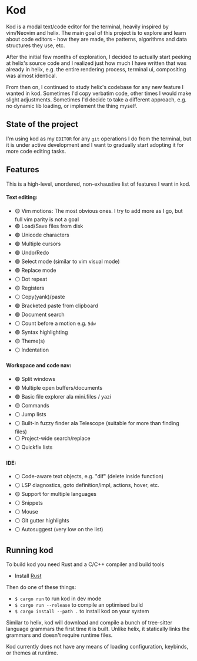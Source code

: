# Kod

Kod is a modal text/code editor for the terminal, heavily inspired by vim/Neovim and helix. The
main goal of this project is to explore and learn about code editors - how they are made, the
patterns, algorithms and data structures they use, etc.

After the initial few months of exploration, I decided to actually start peeking at helix's source
code and I realized just how much I have written that was already in helix, e.g. the entire
rendering process, terminal ui, compositing was almost identical.

From then on, I continued to study helix's codebase for any new feature I wanted in kod. Sometimes
I'd copy verbatim code, other times I would make slight adjustments. Sometimes I'd decide to take a
different approach, e.g. no dynamic lib loading, or implement the thing myself.

## State of the project

I'm using kod as my `EDITOR` for any `git` operations I do from the terminal, but it is under active
development and I want to gradually start adopting it for more code editing tasks.

## Features

This is a high-level, unordered, non-exhaustive list of features I want in kod.

#### Text editing:

* 🟡 Vim motions: The most obvious ones. I try to add more as I go, but full vim parity is not a goal
* 🟢 Load/Save files from disk
* 🟢 Unicode characters
* 🟢 Multiple cursors
* 🟢 Undo/Redo
* 🟢 Select mode (similar to vim visual mode)
* 🟢 Replace mode
* ⚪️ Dot repeat
* 🟡 Registers
* ⚪️ Copy(yank)/paste
* 🟢 Bracketed paste from clipboard
* 🟢 Document search
* ⚪️ Count before a motion e.g. `5dw`
* 🟢 Syntax highlighting
* 🟡 Theme(s)
* ⚪️ Indentation

#### Workspace and code nav:

* 🟢 Split windows
* 🟢 Multiple open buffers/documents
* 🟢 Basic file explorer ala mini.files / yazi
* 🟡 Commands
* ⚪️ Jump lists
* ⚪️ Built-in fuzzy finder ala Telescope (suitable for more than finding files)
* ⚪️ Project-wide search/replace
* ⚪️ Quickfix lists

#### IDE:

* ⚪️ Code-aware text objects, e.g. "dif" (delete inside function)
* ⚪️ LSP diagnostics, goto definition/impl, actions, hover, etc.
* 🟡 Support for multiple languages
* ⚪️ Snippets
* ⚪️ Mouse
* ⚪️ Git gutter highlights
* ⚪️ Autosuggest (very low on the list)

## Running kod

To build kod you need Rust and a C/C++ compiler and build tools

* Install [Rust](https://www.rust-lang.org/tools/install)

Then do one of these things:

* `$ cargo run` to run kod in dev mode
* `$ cargo run --release` to compile an optimised build
* `$ cargo install --path .` to install kod on your system

Similar to helix, kod will download and compile a bunch of tree-sitter language grammars the first
time it is built. Unlike helix, it statically links the grammars and doesn't require runtime files.

Kod currently does not have any means of loading configuration, keybinds, or themes at runtime.
